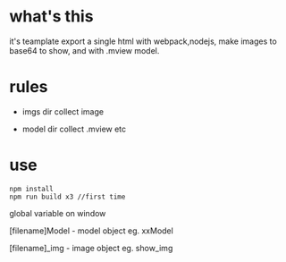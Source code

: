# what's this

it's teamplate export a single html with webpack,nodejs, make images to base64 to show,
and with .mview model.

# rules

- imgs
  dir collect image

- model
  dir collect .mview etc

# use

```$javascript
npm install 
npm run build x3 //first time

```

global variable on window

[filename]Model - model object eg. xxModel

[filename]\_img - image object eg. show_img
